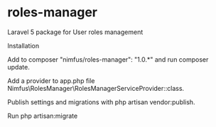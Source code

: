 # roles-manager
Laravel 5 package for User roles management

Installation

Add to composer "nimfus/roles-manager": "1.0.*" and run composer update.

Add a provider to app.php file 
Nimfus\RolesManager\RolesManagerServiceProvider::class.

Publish settings and migrations with php artisan vendor:publish.

Run php artisan:migrate


